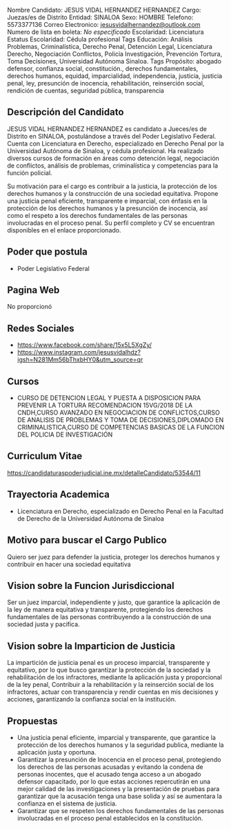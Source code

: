 Nombre Candidato: JESUS VIDAL HERNANDEZ HERNANDEZ
Cargo: Juezas/es de Distrito
Entidad: SINALOA
Sexo: HOMBRE
Telefono: 5573377136
Correo Electronico: jesusvidalhernandez@outlook.com
Numero de lista en boleta: *No especificado*
Escolaridad: Licenciatura
Estatus Escolaridad: Cédula profesional
Tags Educación: Análisis Problemas, Criminalística, Derecho Penal, Detención Legal, Licenciatura Derecho, Negociación Conflictos, Policía Investigación, Prevención Tortura, Toma Decisiones, Universidad Autónoma Sinaloa.
Tags Propósito: abogado defensor, confianza social, constitución., derechos fundamentales, derechos humanos, equidad, imparcialidad, independencia, justicia, justicia penal, ley, presunción de inocencia, rehabilitación, reinserción social, rendición de cuentas, seguridad pública, transparencia


## Descripción del Candidato 

JESUS VIDAL HERNANDEZ HERNANDEZ es candidato a Jueces/es de Distrito en SINALOA, postulándose a través del Poder Legislativo Federal. Cuenta con Licenciatura en Derecho, especializado en Derecho Penal por la Universidad Autónoma de Sinaloa, y cédula profesional. Ha realizado diversos cursos de formación en áreas como detención legal, negociación de conflictos, análisis de problemas, criminalística y competencias para la función policial. 

Su motivación para el cargo es contribuir a la justicia, la protección de los derechos humanos y la construcción de una sociedad equitativa. Propone una justicia penal eficiente, transparente e imparcial, con énfasis en la protección de los derechos humanos y la presunción de inocencia, así como el respeto a los derechos fundamentales de las personas involucradas en el proceso penal. Su perfil completo y CV se encuentran disponibles en el enlace proporcionado.


## Poder que postula

- Poder Legislativo Federal


## Pagina Web

No proporcionó


## Redes Sociales

- https://www.facebook.com/share/15x5L5XgZy/
- https://www.instagram.com/jesusvidalhdz?igsh=N281Mm56bThxbHY0&utm_source=qr


## Cursos

- CURSO DE DETENCION LEGAL Y PUESTA A DISPOSICION PARA PREVENIR LA TORTURA RECOMENDACION 15VG/2018 DE LA CNDH,CURSO AVANZADO EN NEGOCIACION DE CONFLICTOS,CURSO DE ANALISIS DE PROBLEMAS Y TOMA DE DECISIONES,DIPLOMADO EN CRIMINALISTICA,CURSO DE COMPETENCIAS BASICAS DE LA FUNCION DEL POLICIA DE INVESTIGACIÓN


## Curriculum Vitae

https://candidaturaspoderjudicial.ine.mx/detalleCandidato/53544/11


## Trayectoria Academica

- Licenciatura en Derecho, especializado en Derecho Penal en la Facultad de Derecho de la Universidad Autónoma de Sinaloa


## Motivo para buscar el Cargo Publico

Quiero ser juez para defender la justicia, proteger los derechos humanos y contribuir en hacer una sociedad equitativa


## Vision sobre la Funcion Jurisdiccional

Ser un juez imparcial, independiente y justo, que garantice la aplicación de la ley de manera equitativa y transparente, protegiendo los derechos fundamentales de las personas contribuyendo a la construcción de una sociedad justa y pacifica.


## Vision sobre la Imparticion de Justicia

La impartición de justicia penal es un proceso imparcial, transparente y equitativo, por lo que busco garantizar la protección de la sociedad y la rehabilitación de los infractores, mediante la aplicación justa y proporcional de la ley penal, Contribuir a la rehabilitación y la reinserción social de los infractores, actuar con transparencia y rendir cuentas en mis decisiones y acciones, garantizando la confianza social en la institución.


## Propuestas

- Una justicia penal eficiente, imparcial y transparente, que garantice la protección de los derechos humanos y la seguridad publica, mediante la aplicación justa y oportuna.
- Garantizar la presunción de Inocencia en el proceso penal, protegiendo los derechos de las personas acusadas y evitando la condena de personas inocentes, que el acusado tenga acceso a un abogado defensor capacitado, por lo que estas acciones repercutirán en una mejor calidad de las investigaciones y la presentación de pruebas para garantizar que la acusación tenga una base solida y así se aumentara la confianza en el sistema de justicia.
- Garantizar que se respeten los derechos fundamentales de las personas involucradas en el proceso penal establecidos en la constitución.

